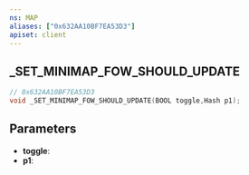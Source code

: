 ```yaml
---
ns: MAP
aliases: ["0x632AA10BF7EA53D3"]
apiset: client
---
```

## _SET_MINIMAP_FOW_SHOULD_UPDATE

```c
// 0x632AA10BF7EA53D3
void _SET_MINIMAP_FOW_SHOULD_UPDATE(BOOL toggle,Hash p1);
```


## Parameters
* **toggle**:
* **p1**:



